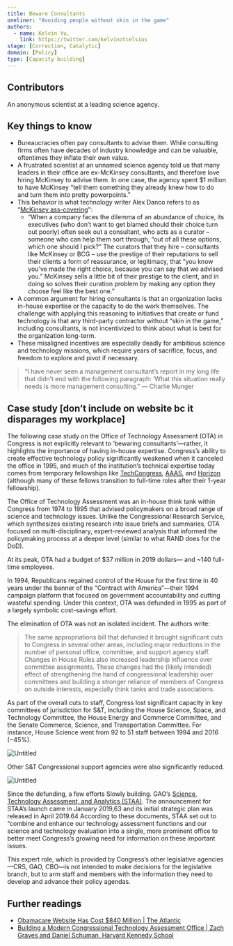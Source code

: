 ```yaml
---
title: Beware Consultants
oneliner: "Avoiding people without skin in the game"
authors:
  - name: Kelvin Yu,
    link: https://twitter.com/kelvinotcelsius
stage: [Correction, Catalytic]
domain: [Policy]
type: [Capacity building]
---
```


## Contributors

An anonymous scientist at a leading science agency.

## Key things to know

- Bureaucracies often pay consultants to advise them. While consulting firms often have decades of industry knowledge and can be valuable, oftentimes they inflate their own value.
- A frustrated scientist at an unnamed science agency told us that many leaders in their office are ex-McKinsey consultants, and therefore love hiring McKinsey to advise them. In one case, the agency spent $1 million to have McKinsey “tell them something they already knew how to do and turn them into pretty powerpoints.”
- This behavior is what technology writer Alex Danco refers to as “[McKinsey ass-covering](https://alexdanco.com/2019/09/07/positional-scarcity/)":
  - “When a company faces the dilemma of an abundance of choice, its executives (who don’t want to get blamed should their choice turn out poorly) often seek out a consultant, who acts as a curator – someone who can help them sort through, “out of all these options, which one should I pick?” The curators that they hire – consultants like McKinsey or BCG – use the prestige of their reputations to sell their clients a form of reassurance, or legitimacy, that “you know you’ve made the right choice, because you can say that we advised you.” McKinsey sells a little bit of their prestige to the client, and in doing so solves their curation problem by making any option they choose feel like the best one.”
- A common argument for hiring consultants is that an organization lacks in-house expertise or the capacity to do the work themselves. The challenge with applying this reasoning to initiatives that create or fund technology is that any third-party contractor without “skin in the game,” including consultants, is not incentivized to think about what is best for the organization long-term.
- These misaligned incentives are especially deadly for ambitious science and technology missions, which require years of sacrifice, focus, and freedom to explore and pivot if necessary.

> “I have never seen a management consultant’s report in my long life that didn’t end with the following paragraph: ‘What this situation really needs is more management consulting.” — Charlie Munger

## Case study [don’t include on website bc it disparages my workplace]

The following case study on the Office of Technology Assessment (OTA) in Congress is not explicitly relevant to ‘bewaring consultants’—rather, it highlights the importance of having in-house expertise. Congress’s ability to create effective technology policy significantly weakened when it canceled the office in 1995, and much of the institution’s technical expertise today comes from temporary fellowships like [TechCongress](https://techcongress.io/), [AAAS](https://www.aaas.org/programs/science-technology-policy-fellowships), and [Horizon](https://www.horizonpublicservice.org/) (although many of these fellows transition to full-time roles after their 1-year fellowship).

The Office of Technology Assessment was an in-house think tank within Congress from 1974 to 1995 that advised policymakers on a broad range of science and technology issues. Unlike the Congressional Research Service, which synthesizes existing research into issue briefs and summaries, OTA focused on multi-disciplinary, expert-reviewed analysis that informed the policymaking process at a deeper level (similar to what RAND does for the DoD).

At its peak, OTA had a budget of $37 million in 2019 dollars— and ~140 full-time employees.

In 1994, Republicans regained control of the House for the first time in 40 years under the banner of the “Contract with America”—their 1994 campaign platform that focused on government accountability and cutting wasteful spending. Under this context, OTA was defunded in 1995 as part of a largely symbolic cost-savings effort.

The elimination of OTA was not an isolated incident. The authors write:

> The same appropriations bill that defunded it brought significant cuts to Congress in several other areas, including major reductions in the number of personal office, committee, and support agency staff. Changes in House Rules also increased leadership influence over committee assignments. These changes had the (likely intended) effect of strengthening the hand of congressional leadership over committees and building a stronger reliance of members of Congress on outside interests, especially think tanks and trade associations.

As part of the overall cuts to staff, Congress lost significant capacity in key committees of jurisdiction for S&T, including the House Science, Space, and Technology Committee, the House Energy and Commerce Committee, and the Senate Commerce, Science, and Transportation Committee. For instance, House Science went from 92 to 51 staff between 1994 and 2016 (−45%).

![Untitled](Beware%20Consultants%202038a1c79c9b41839a8f58f1fc2a5804/Untitled.png)

Other S&T Congressional support agencies were also significantly reduced.

![Untitled](Beware%20Consultants%202038a1c79c9b41839a8f58f1fc2a5804/Untitled%201.png)

Since the defunding, a few efforts Slowly building. GAO’s [Science, Technology Assessment, and Analytics (STAA)](https://www.gao.gov/about/careers/our-teams/STAA). The announcement for STAA’s launch came in January 2019,63 and its initial strategic plan was released in April 2019.64 According to these documents, STAA set out to “combine and enhance our technology assessment functions and our science and technology evaluation into a single, more prominent office to better meet Congress’s growing need for information on these important issues.

This expert role, which is provided by Congress’s other legislative agencies—CRS, GAO, CBO—is not intended to make decisions for the legislative branch, but to arm staff and members with the information they need to develop and advance their policy agendas.

## Further readings

- [Obamacare Website Has Cost $840 Million | The Atlantic](https://www.theatlantic.com/politics/archive/2014/07/obamacare-website-has-cost-840-million/440478/)
- [Building a Modern Congressional Technology Assessment Office | Zach Graves and Daniel Schuman, Harvard Kennedy School](https://ash.harvard.edu/files/ash/files/293408_hvd_ash_sciecne_tech_and_democracy_report.pdf)
